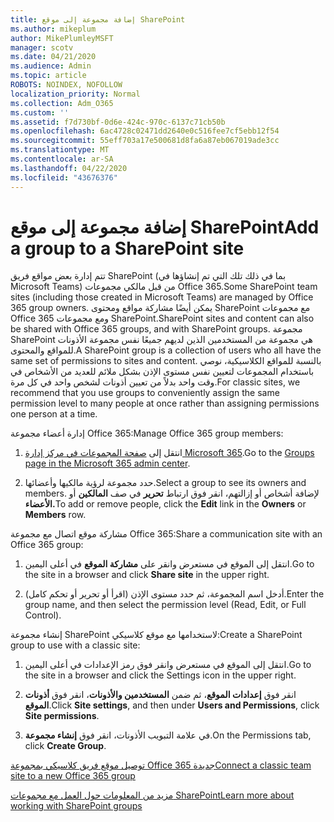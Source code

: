 ```yaml
---
title: إضافة مجموعة إلى موقع SharePoint
ms.author: mikeplum
author: MikePlumleyMSFT
manager: scotv
ms.date: 04/21/2020
ms.audience: Admin
ms.topic: article
ROBOTS: NOINDEX, NOFOLLOW
localization_priority: Normal
ms.collection: Adm_O365
ms.custom: ''
ms.assetid: f7d730bf-0d6e-424c-970c-6137c71cb50b
ms.openlocfilehash: 6ac4728c02471dd2640e0c516fee7cf5ebb12f54
ms.sourcegitcommit: 55eff703a17e500681d8fa6a87eb067019ade3cc
ms.translationtype: MT
ms.contentlocale: ar-SA
ms.lasthandoff: 04/22/2020
ms.locfileid: "43676376"
---
```

# <a name="add-a-group-to-a-sharepoint-site"></a><span data-ttu-id="52d05-102">إضافة مجموعة إلى موقع SharePoint</span><span class="sxs-lookup"><span data-stu-id="52d05-102">Add a group to a SharePoint site</span></span>

<span data-ttu-id="52d05-103">تتم إدارة بعض مواقع فريق SharePoint (بما في ذلك تلك التي تم إنشاؤها في Microsoft Teams) من قبل مالكي مجموعات Office 365.</span><span class="sxs-lookup"><span data-stu-id="52d05-103">Some SharePoint team sites (including those created in Microsoft Teams) are managed by Office 365 group owners.</span></span> <span data-ttu-id="52d05-104">يمكن أيضًا مشاركة مواقع ومحتوى SharePoint مع مجموعات Office 365 ومع مجموعات SharePoint.</span><span class="sxs-lookup"><span data-stu-id="52d05-104">SharePoint sites and content can also be shared with Office 365 groups, and with SharePoint groups.</span></span> <span data-ttu-id="52d05-105">مجموعة SharePoint هي مجموعة من المستخدمين الذين لديهم جميعًا نفس مجموعة الأذونات للمواقع والمحتوى.</span><span class="sxs-lookup"><span data-stu-id="52d05-105">A SharePoint group is a collection of users who all have the same set of permissions to sites and content.</span></span> <span data-ttu-id="52d05-106">بالنسبة للمواقع الكلاسيكية، نوصي باستخدام المجموعات لتعيين نفس مستوى الإذن بشكل ملائم للعديد من الأشخاص في وقت واحد بدلاً من تعيين أذونات لشخص واحد في كل مرة.</span><span class="sxs-lookup"><span data-stu-id="52d05-106">For classic sites, we recommend that you use groups to conveniently assign the same permission level to many people at once rather than assigning permissions one person at a time.</span></span>
  
<span data-ttu-id="52d05-107">إدارة أعضاء مجموعة Office 365:</span><span class="sxs-lookup"><span data-stu-id="52d05-107">Manage Office 365 group members:</span></span>
  
1. <span data-ttu-id="52d05-108">انتقل إلى [صفحة المجموعات في مركز إدارة Microsoft 365](https://portal.office.com/adminportal/home#/groups).</span><span class="sxs-lookup"><span data-stu-id="52d05-108">Go to the [Groups page in the Microsoft 365 admin center](https://portal.office.com/adminportal/home#/groups).</span></span>
    
2. <span data-ttu-id="52d05-109">حدد مجموعة لرؤية مالكيها وأعضائها.</span><span class="sxs-lookup"><span data-stu-id="52d05-109">Select a group to see its owners and members.</span></span> <span data-ttu-id="52d05-110">لإضافة أشخاص أو إزالتهم، انقر فوق ارتباط **تحرير** في صف **المالكين** أو **الأعضاء.**</span><span class="sxs-lookup"><span data-stu-id="52d05-110">To add or remove people, click the **Edit** link in the **Owners** or **Members** row.</span></span> 
    
<span data-ttu-id="52d05-111">مشاركة موقع اتصال مع مجموعة Office 365:</span><span class="sxs-lookup"><span data-stu-id="52d05-111">Share a communication site with an Office 365 group:</span></span>
  
1. <span data-ttu-id="52d05-112">انتقل إلى الموقع في مستعرض وانقر على **مشاركة الموقع** في أعلى اليمين.</span><span class="sxs-lookup"><span data-stu-id="52d05-112">Go to the site in a browser and click **Share site** in the upper right.</span></span> 
    
2. <span data-ttu-id="52d05-113">أدخل اسم المجموعة، ثم حدد مستوى الإذن (اقرأ أو تحرير أو تحكم كامل).</span><span class="sxs-lookup"><span data-stu-id="52d05-113">Enter the group name, and then select the permission level (Read, Edit, or Full Control).</span></span>
    
<span data-ttu-id="52d05-114">إنشاء مجموعة SharePoint لاستخدامها مع موقع كلاسيكي:</span><span class="sxs-lookup"><span data-stu-id="52d05-114">Create a SharePoint group to use with a classic site:</span></span>
  
1. <span data-ttu-id="52d05-115">انتقل إلى الموقع في مستعرض وانقر فوق رمز الإعدادات في أعلى اليمين.</span><span class="sxs-lookup"><span data-stu-id="52d05-115">Go to the site in a browser and click the Settings icon in the upper right.</span></span>
    
2. <span data-ttu-id="52d05-116">انقر فوق **إعدادات الموقع**، ثم ضمن **المستخدمين والأذونات**، انقر فوق **أذونات الموقع**.</span><span class="sxs-lookup"><span data-stu-id="52d05-116">Click **Site settings**, and then under **Users and Permissions**, click **Site permissions**.</span></span>
    
3. <span data-ttu-id="52d05-117">في علامة التبويب الأذونات، انقر فوق **إنشاء مجموعة**.</span><span class="sxs-lookup"><span data-stu-id="52d05-117">On the Permissions tab, click **Create Group**.</span></span>
    
[<span data-ttu-id="52d05-118">توصيل موقع فريق كلاسيكي بمجموعة Office 365 جديدة</span><span class="sxs-lookup"><span data-stu-id="52d05-118">Connect a classic team site to a new Office 365 group</span></span>](https://go.microsoft.com/fwlink/?linkid=2008654)
  
[<span data-ttu-id="52d05-119">مزيد من المعلومات حول العمل مع مجموعات SharePoint</span><span class="sxs-lookup"><span data-stu-id="52d05-119">Learn more about working with SharePoint groups</span></span>](https://go.microsoft.com/fwlink/?linkid=874658)
  

